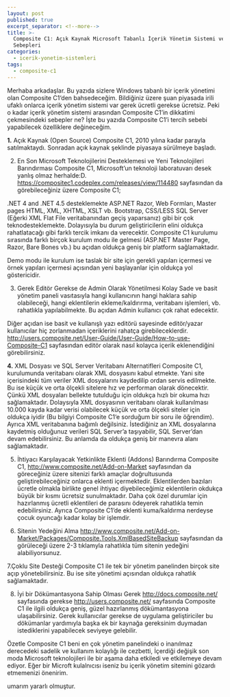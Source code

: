 ```yaml
---
layout: post
published: true
excerpt_separator: <!--more-->
title: >-
  Composite C1: Açık Kaynak Microsoft Tabanlı İçerik Yönetim Sistemi ve Tercih
  Sebepleri
categories:
  - icerik-yonetim-sistemleri
tags:
  - composite-c1
---
```

Merhaba arkadaşlar. Bu yazıda sizlere Windows tabanlı bir içerik yönetimi olan Composite C1‘den bahsedeceğim. Bildiğiniz üzere şuan piyasada irili ufaklı onlarca içerik yönetim sistemi var gerek ücretli gerekse ücretsiz. Peki o kadar içerik yönetim sistemi arasından Composite C1’in dikkatimi çekmesindeki sebepler ne? İşte bu yazıda Composite C1’i tercih sebebi yapabilecek özelliklere değineceğim.

**1.** Açık Kaynak (Open Source)
Composite C1, 2010 yılına kadar parayla satılmaktaydı. Sonradan açık kaynak şeklinde piyasaya sürülmeye başladı.

2. En Son Microsoft Teknolojilerini Desteklemesi ve Yeni Teknolojileri Barındırması
Composite C1, Microsoft’un teknoloji laboratuvarı desek yanlış olmaz herhalde:D. https://compositec1.codeplex.com/releases/view/114480 sayfasından da görebileceğiniz üzere Composite C1;

.NET 4 and .NET 4.5 desteklemekte
ASP.NET Razor, Web Formları, Master pages
HTML, XML, XHTML, XSLT vb.
Bootstrap, CSS/LESS
SQL Server (Eğerki XML Flat File veritabanından geçiş yaparsanız)
gibi bir çok teknodesteklemekte. Dolayısıyla bu durum geliştiricilerin elini oldukça rahatlatacağı gibi farklı tercik imkanı da verecektir. Composite C1 kurulumu sırasında farklı birçok kurulum modu ile gelmesi (ASP.NET Master Page, Razor, Bare Bones vb.) bu açıdan oldukça geniş bir platform sağlamaktadır.

Demo modu ile kurulum ise taslak bir site için gerekli yapıları içermesi ve örnek yapıları içermesi açısından yeni başlayanlar için oldukça yol göstericidir.

3. Gerek Editör Gerekse de Admin Olarak Yönetilmesi Kolay
Sade ve basit yönetim paneli vasıtasıyla hangi kullanıcının hangi haklara sahip olabileceği, hangi eklentilerin ekleme/kaldırırma, veritabanı işlemleri, vb. rahatlıkla yapılabilmekte. Bu açıdan Admin kullanıcı çok rahat edecektir.

Diğer açıdan ise basit ve kullanışlı yazı editörü sayesinde editör/yazar kullanıcılar hiç zorlanmadan içeriklerini rahatça girebileceklerdir. http://users.composite.net/User-Guide/User-Guide/How-to-use-Composite-C1 sayfasından editör olarak nasıl kolayca içerik eklenendiğini görebilirsiniz.

**4.** XML Dosyası ve SQL Server Veritabanı Alternatifleri
Composite C1, kurulumunda veritabanı olarak XML dosyasını kabul etmekte. Yani site içerisindeki tüm veriler XML dosyalarını kaydedilip ordan servis edilmekte. Bu ise küçük ve orta ölçekli sitelere hız ve performan olarak dönecektir. Çünkü XML dosyaları bellekte tutulduğu için oldukça hızlı bir okuma hızı sağlamaktadır. Dolaysıyla XML dosyasının veritabanı olarak kullanılması 10.000 kayda kadar verisi olabilecek küçük ve orta ölçekli siteler için oldukça iyidir (Bu bilgiyi  Composite C1‘e sorduğum bir soru ile öğrendim). Ayrıca XML veritabanına bağımlı değilsiniz. İstediğiniz an XML dosyalarına kaydetmiş olduğunuz verileri SQL Server’a taşıyabilir, SQL Server’dan devam edebilirsiniz. Bu anlamda da oldukça geniş bir manevra alanı sağlamaktadır.

5. İhtiyacı Karşılayacak Yetkinlikte Eklenti (Addons) Barındırma
Composite C1, http://www.composite.net/Add-on-Market sayfasından da göreceğiniz üzere sitenizi farklı amaçlar doğrultusunda geliştirebileceğiniz onlarca eklenti içermektedir.  Eklentilerden bazıları ücretle olmakla birlikte genel ihtiyac diyebileceğimiz eklentilerin okdukça büyük bir kısmı ücretsiz sunulmaktadır. Daha çok özel durumlar için hazırlanmış ücretli eklentileri de parasını ödeyerek rahatlıkla temin edebilirsiniz. Ayrıca Composite C1’de eklenti kuma/kaldırma nerdeyse çocuk oyuncağı kadar kolay bir işlemdir.

6. Sitenin Yedeğini Alma
http://www.composite.net/Add-on-Market/Packages/Composite.Tools.XmlBasedSiteBackup sayfasından da görüleceği üzere 2-3 tıklamyla rahatlıkla tüm sitenin yedeğini alabiliyorsunuz.

7.Çoklu Site Desteği
Composite C1 ile tek bir yönetim panelinden birçok site açıp yönetebilirsiniz. Bu ise site yönetimi açısından oldukça rahatlık sağlamaktadır.

8. İyi bir Dökümantasyona Sahip Olması
Gerek http://docs.composite.net/ sayfasında gerekse http://users.composite.net/ sayfasında Composite C1 ile ilgili oldukça geniş, güzel hazırlanmış dökümantasyona ulaşabilirsiniz. Gerek kullanıcılar gerekse de uygulama geliştiriciler bu dökümanlar yardımıyla başka ek bir kaynağa gereksinim duymadan istediklerini yapabilecek seviyeye gelebilir.

Özetle Composite C1 beni en çok yönetim panelindeki o inanılmaz derecedeki sadelik ve kullanım kolaylığı ile cezbetti, İçerdiği değişik son moda Microsoft teknolojileri ile bir aşama daha etkiledi ve etkilemeye devam ediyor. Eğer bir Microft kulalnıcısı iseniz bu içerik yönetim sitemini gözardı etmemenizi önenirim.

umarım yararlı olmuştur.
